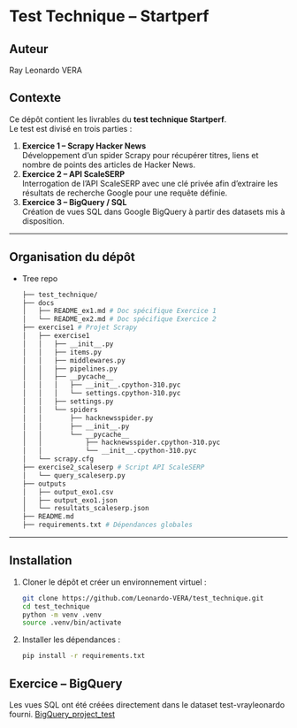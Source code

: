 # Test Technique – Startperf

## Auteur
Ray Leonardo VERA

## Contexte
Ce dépôt contient les livrables du **test technique Startperf**.  
Le test est divisé en trois parties :
1. **Exercice 1 – Scrapy Hacker News**  
   Développement d’un spider Scrapy pour récupérer titres, liens et nombre de points des articles de Hacker News.
2. **Exercice 2 – API ScaleSERP**  
   Interrogation de l’API ScaleSERP avec une clé privée afin d’extraire les résultats de recherche Google pour une requête définie.
3. **Exercice 3 – BigQuery / SQL**  
   Création de vues SQL dans Google BigQuery à partir des datasets mis à disposition.

---

## Organisation du dépôt

- Tree repo

   ```bash
   ├── test_technique/
   ├── docs
   │   ├── README_ex1.md # Doc spécifique Exercice 1
   │   └── README_ex2.md # Doc spécifique Exercice 2
   ├── exercise1 # Projet Scrapy
   │   ├── exercise1
   │   │   ├── __init__.py
   │   │   ├── items.py
   │   │   ├── middlewares.py
   │   │   ├── pipelines.py
   │   │   ├── __pycache__
   │   │   │   ├── __init__.cpython-310.pyc
   │   │   │   └── settings.cpython-310.pyc
   │   │   ├── settings.py
   │   │   └── spiders
   │   │       ├── hacknewsspider.py
   │   │       ├── __init__.py
   │   │       └── __pycache__
   │   │           ├── hacknewsspider.cpython-310.pyc
   │   │           └── __init__.cpython-310.pyc
   │   └── scrapy.cfg
   ├── exercise2_scaleserp # Script API ScaleSERP
   │   └── query_scaleserp.py
   ├── outputs
   │   ├── output_exo1.csv
   │   ├── output_exo1.json
   │   └── resultats_scaleserp.json
   ├── README.md
   ├── requirements.txt # Dépendances globales

---

## Installation

1. Cloner le dépôt et créer un environnement virtuel :
   ```bash
   git clone https://github.com/Leonardo-VERA/test_technique.git
   cd test_technique
   python -m venv .venv
   source .venv/bin/activate

2. Installer les dépendances :

   ```bash
   pip install -r requirements.txt

## Exercice – BigQuery

Les vues SQL ont été créées directement dans le dataset test-vrayleonardo fourni. [BigQuery_project_test](https://console.cloud.google.com/bigquery?project=test-startperf-469408&dataset=test-vrayleonardo)